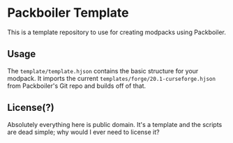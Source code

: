 # Packboiler Template

This is a template repository to use for creating modpacks using Packboiler.

## Usage

The `template/template.hjson` contains the basic structure for your modpack. It imports the current `templates/forge/20.1-curseforge.hjson` from Packboiler's Git repo and builds off of that.

## License(?)

Absolutely everything here is public domain. It's a template and the scripts are dead simple; why would I ever need to license it?
